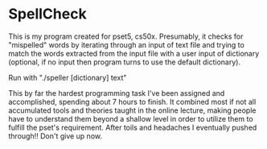 # SpellCheck
This is my program created for pset5, cs50x. Presumably, it checks for "mispelled" words by iterating through an input of text file and trying to match the words extracted from the input file with a user input of dictionary (optional, if no input then program turns to use the default dictionary).

Run with "./speller [dictionary] text"

This by far the hardest programming task I've been assigned and accomplished, spending about 7 hours to finish. It combined most if not all accumulated tools and theories taught in the online lecture, making people have to understand them beyond a shallow level in order to utilize them to fulfill the pset's requirement. After toils and headaches I eventually pushed through!! Don't give up now.
